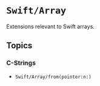 # ``Swift/Array``
Extensions relevant to Swift arrays.

## Topics

### C-Strings
- ``Swift/Array/from(pointer:n:)``
